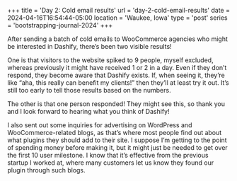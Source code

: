 +++
title = 'Day 2: Cold email results'
url = 'day-2-cold-email-results'
date = 2024-04-16T16:54:44-05:00
location = 'Waukee, Iowa'
type = 'post'
series = 'bootstrapping-journal-2024'
+++

After sending a batch of cold emails to WooCommerce agencies who might be interested in Dashify, there’s been two visible results!

One is that visitors to the website spiked to 9 people, myself excluded, whereas previously it might have received 1 or 2 in a day. Even if they don’t respond, they become aware that Dashify exists. If, when seeing it, they’re like “aha, this really can benefit my clients!” then they’ll at least try it out. It’s still too early to tell those results based on the numbers.

The other is that one person responded! They might see this, so thank you and I look forward to hearing what you think of Dashify!

I also sent out some inquiries for advertising on WordPress and WooCommerce-related blogs, as that’s where most people find out about what plugins they should add to their site. I suppose I’m getting to the point of spending money before making it, but it might just be needed to get over the first 10 user milestone. I know that it’s effective from the previous startup I worked at, where many customers let us know they found our plugin through such blogs.
